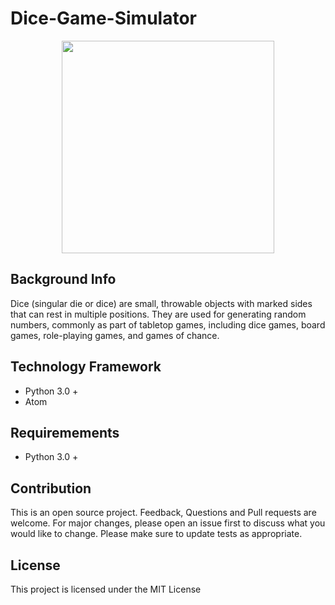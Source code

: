 # Dice-Game-Simulator

<div align="center">
<img src="https://www.google.com/imgres?imgurl=https%3A%2F%2Fupload.wikimedia.org%2Fwikipedia%2Fcommons%2Fthumb%2Fc%2Fc4%2F2-Dice-Icon.svg%2F1200px-2-Dice-Icon.svg.png&imgrefurl=https%3A%2F%2Fcommons.wikimedia.org%2Fwiki%2FFile%3A2-Dice-Icon.svg&tbnid=bvgwaYhlE5rEbM&vet=12ahUKEwixo8GZn8XzAhVZjOAKHapBDfgQMygHegUIARDsAQ..i&docid=b7fzm4GbIec9UM&w=1200&h=1200&q=dices&ved=2ahUKEwixo8GZn8XzAhVZjOAKHapBDfgQMygHegUIARDsAQ" wdith="630" height="340" />
</div>

## Background Info
Dice (singular die or dice) are small, throwable objects with marked sides that can rest in multiple positions. They are used for generating random numbers, commonly as part of tabletop games, including dice games, board games, role-playing games, and games of chance.

## Technology Framework
- Python 3.0 + 
- Atom

## Requiremements 
- Python 3.0 +

## Contribution
This is an open source project. Feedback, Questions and Pull requests are welcome. 
For major changes, please open an issue first to discuss what you would like to change.
Please make sure to update tests as appropriate.

## License
This project is licensed under the MIT License
